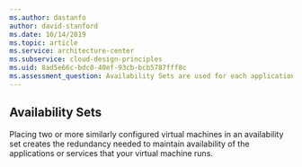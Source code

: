 ```yaml
---
ms.author: dastanfo
author: david-stanford
ms.date: 10/14/2019
ms.topic: article
ms.service: architecture-center
ms.subservice: cloud-design-principles
ms.uid: 8ad5e66c-bdc0-40ef-93cb-bcb5787fff8c
ms.assessment_question: Availability Sets are used for each application tier
---
```

## Availability Sets

Placing two or more similarly configured virtual machines in an availability set creates the redundancy needed to maintain availability of the applications or services that your virtual machine runs.
